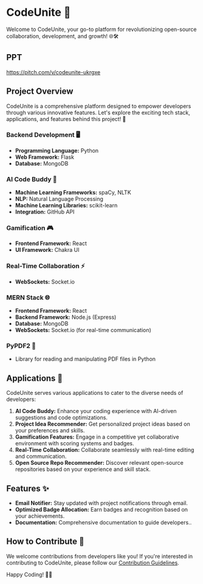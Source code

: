 # CodeUnite 🚀

Welcome to CodeUnite, your go-to platform for revolutionizing open-source collaboration, development, and growth! 🌐🛠️

## PPT

https://pitch.com/v/codeunite-ukrgxe

## Project Overview

CodeUnite is a comprehensive platform designed to empower developers through various innovative features. Let's explore the exciting tech stack, applications, and features behind this project! 🚀

### Backend Development 🖥️

- **Programming Language:** Python
- **Web Framework:** Flask
- **Database:** MongoDB

### AI Code Buddy 🤖

- **Machine Learning Frameworks:** spaCy, NLTK
- **NLP:** Natural Language Processing
- **Machine Learning Libraries:** scikit-learn
- **Integration:** GitHub API

### Gamification 🎮

- **Frontend Framework:** React
- **UI Framework:** Chakra UI

### Real-Time Collaboration ⚡

- **WebSockets:** Socket.io

### MERN Stack 🌐

- **Frontend Framework:** React
- **Backend Framework:** Node.js (Express)
- **Database:** MongoDB
- **WebSockets:** Socket.io (for real-time communication)

### PyPDF2 📄

- Library for reading and manipulating PDF files in Python

## Applications 🌟

CodeUnite serves various applications to cater to the diverse needs of developers:

1. **AI Code Buddy:** Enhance your coding experience with AI-driven suggestions and code optimizations.
2. **Project Idea Recommender:** Get personalized project ideas based on your preferences and skills.
3. **Gamification Features:** Engage in a competitive yet collaborative environment with scoring systems and badges.
4. **Real-Time Collaboration:** Collaborate seamlessly with real-time editing and communication.
5. **Open Source Repo Recommender:** Discover relevant open-source repositories based on your experience and skill stack.

## Features ✨

- **Email Notifier:** Stay updated with project notifications through email.
- **Optimized Badge Allocation:** Earn badges and recognition based on your achievements.
- **Documentation:** Comprehensive documentation to guide developers..

## How to Contribute 🤝

We welcome contributions from developers like you! If you're interested in contributing to CodeUnite, please follow our [Contribution Guidelines](CONTRIBUTING.md).

Happy Coding! 🚀✨
